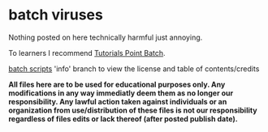 # batch  viruses
Nothing posted on here technically harmful just annoying.

To learners I recommend [Tutorials Point Batch](https://pmfblos.github.io/OS/predavanja/literatura/TutorialsPoint%20Batch.pdf).

[batch scripts](docs/CONTRIBUTING.md)
'info' branch to view the license and table of contents/credits

**All files here are to be used for educational purposes only. Any modifications in any way immediatly deem them as no longer our responsibility. Any lawful action taken against individuals or an organization from use/distribution of these files is not our responsibility regardless of files edits or lack thereof (after posted publish date).**
